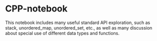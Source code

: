 # CPP-notebook
This notebook includes many useful standard API exploration, such as stack, unordered_map, unordered_set, etc., as well as many discussion about special use of different data types and functions.
